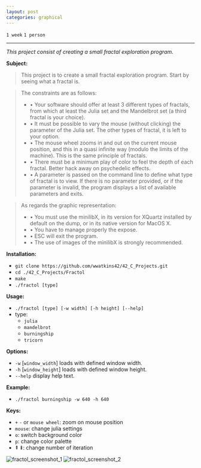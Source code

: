 ```yaml
---
layout: post
categories: graphical
---
```


`1 week`
`1 person`

---

_This project consist of creating a small fractal exploration program._

__Subject:__
> This project is to create a small fractal exploration program. Start by seeing what a
> fractal is.

> The constraints are as follows:
> - • Your software should offer at least 3 different types of fractals, from which at least
> the Julia set and the Mandelbrot set (a third fractal is your choice).
> - • It must be possible to vary the mouse (without clicking) the parameter of the Julia
> set. The other types of fractal, it is left to your option.
> - • The mouse wheel zooms in and out on the current mouse position, and this in a
> quasi infinite way (modulo the limits of the machine). This is the same principle of
> fractals.
> - • There must be a minimum play of color to feel the depth of each fractal. Better
>     hack away on psychedelic effects.
> - • A parameter is passed on the command line to define what type of fractal is to
> view. If there is no parameter provided, or if the parameter is invalid, the program
> displays a list of available parameters and exits.

> As regards the graphic representation:
> - • You must use the minilibX, in its version for XQuartz installed by default on the
> dump, or in its native version for MacOS X.
> - • You have to manage properly the expose.
> - • ESC will exit the program.
> - • The use of images of the minilibX is strongly recommended.

__Installation:__

* `git clone https://github.com/wwatkins42/42_C_Projects.git`
* `cd ./42_C_Projects/Fractol`
* `make`
* `./fractol [type]`

**Usage:**
* `./fractol [type] [-w width] [-h height] [--help]`
* type: 
  * `julia`
  * `mandelbrot`
  * `burningship`
  * `tricorn`

**Options:**
* `-w` [`window_width`] loads with defined window width.
* `-h` [`window_height`]  loads with defined window height.
* `--help`  display help text.

**Example:**
* `./fractol burningship -w 640 -h 640`

**Keys:**
* `+` `-` or `mouse wheel`: zoom on mouse position
* `mouse`: change julia settings
* `o`: switch background color
* `p`: change color palette
* &#8670; &#8671;: change number of iteration

![fractol_screenshot_1](https://cdn.rawgit.com/wwatkins42/42_C_Projects/master/screenshots/screenshot_fractol_1.png "fractol")
![fractol_screenshot_2](https://cdn.rawgit.com/wwatkins42/42_C_Projects/master/screenshots/screenshot_fractol_2.png "fractol")
